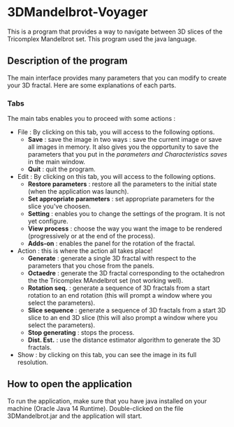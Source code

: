 # 3DMandelbrot-Voyager
This is a program that provides a way to navigate between 3D slices of the Tricomplex Mandelbrot set. This program used the java language.

## Description of the program

The main interface provides many parameters that you can modify to create your 3D fractal. Here are some explanations of each parts.

### Tabs
The main tabs enables you to proceed with some actions : 

 - File : By clicking on this tab, you will access to the following options.	
 	- **Save** : save the image in two ways : save the current image or save all images in memory. It also gives you the opportunity to save the parameters that you put in the *parameters and Characteristics saves* in the main window.
 	- **Quit** : quit the program.
- Edit : By clicking on this tab, you will access to the following options.
	- **Restore parameters** : restore all the parameters to the initial state (when the application was launch).
	- **Set appropriate parameters** : set appropriate parameters for the slice you've choosen.
	- **Setting** : enables you to change the settings of the program. It is not yet configure.
	- **View process** : choose the way you want the image to be rendered (progressively or at the end of the process).
	- **Adds-on** : enables the panel for the rotation of the fractal.
- Action : this is where the action all takes place!
	- **Generate** : generate a single 3D fractal with respect to the parameters that you chose from the panels.
	- **Octaedre** : generate the 3D fractal corresponding to the octahedron the the Tricomplex MAndelbrot set (not working well).
	- **Rotation seq.** : generate a sequence of 3D fractals from a start rotation to an end rotation (this will prompt a window where you select the parameters).
	- **Slice sequence** : generate a sequence of 3D fractals from a start 3D slice to an end 3D slice (this will also prompt a window where you select the parameters).
	- **Stop generating** : stops the process.
	- **Dist. Est.** : use the distance estimator algorithm to generate the 3D fractals.
- Show : by clicking on this tab, you can see the image in its full resolution.

## How to open the application
To run the application, make sure that you have java installed on your machine (Oracle Java 14 Runtime). Double-clicked on the file 3DMandelbrot.jar and the application will start.